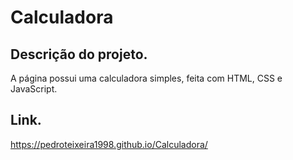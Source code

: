 # Calculadora

## Descrição do projeto.

A página possui uma calculadora simples, feita com HTML, CSS e JavaScript.

## Link.

https://pedroteixeira1998.github.io/Calculadora/
